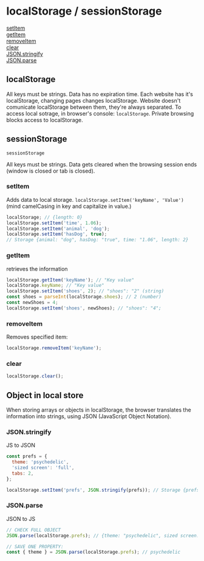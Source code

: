 # localStorage / sessionStorage

[setItem](###setItem)  
[getItem](###getItem)  
[removeItem](###removeItem)  
[clear](###clear)  
[JSON.stringify](###JSON.stringify)  
[JSON.parse](###JSON.parse)

## localStorage

All keys must be strings.
Data has no expiration time.
Each website has it's localStorage, changing pages changes localStorage. Website doesn't comunicate localStorage between them, they're always separated.
To access local sotrage, in browser's console: `localStorage`.
Private browsing blocks access to localStorage.

## sessionStorage

`sessionStorage`

All keys must be strings.
Data gets cleared when the browsing session ends (window is closed or tab is closed).

### setItem

Adds data to local storage.
`localStorage.setItem('keyName', 'Value')` (mind camelCasing in key and capitalize in value.)

```javascript
localStorage; // {length: 0}
localStorage.setItem('time', 1.06);
localStorage.setItem('animal', 'dog');
localStorage.setItem('hasDog', true);
// Storage {animal: "dog", hasDog: "true", time: "1.06", length: 2}
```

### getItem

retrieves the information


```javascript
localStorage.getItem('keyName'); // "Key value"
localStorage.keyName; // "Key value"
localStorage.setItem('shoes', 2); // "shoes": "2" (string)
const shoes = parseInt(localStorage.shoes); // 2 (number)
const newShoes = 4;
localStorage.setItem('shoes', newShoes); // "shoes": "4";
```

### removeItem

Removes specified item:

```javascript
localStorage.removeItem('keyName');
```

### clear

```javascript
localStorage.clear();
```

## Object in local store

When storing arrays or objects in localStorage, the browser translates the information into strings, using JSON (JavaScript Object Notation).

### JSON.stringify

JS to JSON

```javascript
const prefs = {
  theme: 'psychedelic',
  'sized screen': 'full',
  tabs: 2,
};

localStorage.setItem('prefs', JSON.stringify(prefs)); // Storage {prefs: "{"theme":"psychedelic","sized screen":"full","tabs":2}", length: 1}
```

### JSON.parse

JSON to JS

```javascript
// CHECK FULL OBJECT
JSON.parse(localStorage.prefs); // {theme: "psychedelic", sized screen: "full", tabs: 2}

// SAVE ONE PROPERTY:
const { theme } = JSON.parse(localStorage.prefs); // psychedelic
```
